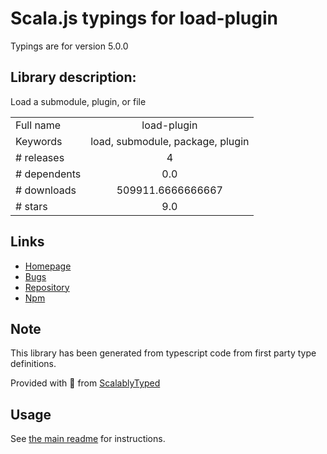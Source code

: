 
# Scala.js typings for load-plugin

Typings are for version 5.0.0

## Library description:
Load a submodule, plugin, or file

|                    |                 |
| ------------------ | :-------------: |
| Full name          | load-plugin |
| Keywords           | load, submodule, package, plugin |
| # releases         | 4 |
| # dependents       | 0.0 |
| # downloads        | 509911.6666666667 |
| # stars            | 9.0 |

## Links
- [Homepage](https://github.com/wooorm/load-plugin#readme)
- [Bugs](https://github.com/wooorm/load-plugin/issues)
- [Repository](https://github.com/wooorm/load-plugin)
- [Npm](https://www.npmjs.com/package/load-plugin)
    


## Note
This library has been generated from typescript code from first party type definitions.

Provided with :purple_heart: from [ScalablyTyped](https://github.com/oyvindberg/ScalablyTyped)

## Usage
See [the main readme](../../readme.md) for instructions.


